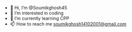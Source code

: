 - 👋 Hi, I’m @Soumikghosh45
- 👀 I’m interested in coding
- 🌱 I’m currently learning CPP
- 📫 How to reach me soumikghosh14102001@gmail.com

<!---
Soumikghosh45/Soumikghosh45 is a ✨ special ✨ repository because its `README.md` (this file) appears on your GitHub profile.
You can click the Preview link to take a look at your changes.
--->

